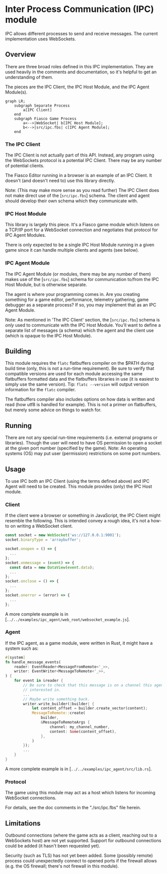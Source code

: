 # Inter Process Communication (IPC) module

IPC allows different processes to send and receive messages. The current
implementation uses WebSockets.

## Overview

There are three broad roles defined in this IPC implementation. They are used
heavily in the comments and documentation, so it's helpful to get an
understanding of them.

The pieces are the IPC Client, the IPC Host Module, and the IPC Agent Module(s).

```mermaid
graph LR;
    subgraph Separate Process
        a[IPC Client]
    end
    subgraph Fiasco Game Process
        a<-->|WebSocket| b[IPC Host Module];
        b<-->|src/ipc.fbs| c[IPC Agent Module];
    end
```

### The IPC Client

The IPC Client is not actually part of this API. Instead, any program using the
WebSockets protocol is a potential IPC Client. There may be any number of
potential clients.

The Fiasco Editor running in a browser is an example of an IPC Client. It
doesn't (and doesn't need to) use this library directly.

Note: (This may make more sense as you read further) The IPC Client does not
make direct use of the [`src/ipc.fbs`] schema. The client and agent should
develop their own schema which they communicate with.

### IPC Host Module

This library is largely this piece. It's a Fiasco game module which listens on a
TCP/IP port for a WebSocket connection and negotiates that protocol for IPC
Agent Modules.

There is only expected to be a single IPC Host Module running in a given game
since it can handle multiple clients and agents (see below).

### IPC Agent Module

The IPC Agent Module (or modules, there may be any number of them) makes use of
the [`src/ipc.fbs`] schema for communication to/from the IPC Host Module, but is
otherwise separate.

The agent is where your programming comes in. Are you creating something for a
game editor, performance, telemetry gathering, game debugger as a separate
process? If so, you may implement that as an IPC Agent Module.

Note: As mentioned in 'The IPC Client' section, the [`src/ipc.fbs`] schema is
*only* used to communicate with the IPC Host Module. You'll want to define a
separate list of messages (a schema) which the agent and the client use (which
is opaque to the IPC Host Module).

## Building

This module requires the `flatc` flatbuffers compiler on the $PATH during build
time (only, this is not a run-time requirement). Be sure to verify that
compatible versions are used for each module accessing the same flatbuffers
formatted data and the flatbuffers libraries in use (it is easiest to simply use
the same version). Tip: `flatc --version` will output version information for
the `flatc` compiler.

The flatbuffers compiler also includes options on how data is written and read
(how utf8 is handled for example). This is not a primer on flatbuffers, but
merely some advice on things to watch for.

## Running

There are not any special run-time requirements (i.e. external programs or
libraries). Though the user will need to have OS permission to open a socket at
the given port number (specified by the game). Note: An operating systems (OS)
may put user (permission) restrictions on some port numbers.

## Usage

To use IPC both an IPC Client (using the terms defined above) and IPC Agent will
need to be created. This module provides (only) the IPC Host module.

### Client

If the client were a browser or something in JavaScript, the IPC Client might
resemble the following. This is intended convey a rough idea, it's not a how-to
on writing a WebSocket client.

```javascript
const socket = new WebSocket('ws://127.0.0.1:9001');
socket.binaryType = 'arraybuffer';

socket.onopen = () => {
  ...
};
socket.onmessage = (event) => {
  const data = new DataView(event.data);
  ...
};
socket.onclose = () => {
  ...
};
socket.onerror = (error) => {
  ...
};
```

A more complete example is in [`../../examples/ipc_agent/web_root/websocket_example.js`].

### Agent

If the IPC agent, as a game module, were written in Rust, it might have a system
such as:

```rust
#[system]
fn handle_message_events(
    reader: EventReader<MessageFromRemote<'_>>,
    writer: EventWriter<MessageToRemote<'_>>,
) {
    for event in &reader {
        // Be sure to check that this message is on a channel this agent is
        // interested in.
        ...
        // Maybe write something back.
        writer.write_builder(|builder| {
            let content_offset = builder.create_vector(content);
            MessageToRemote::create(
                builder,
                &MessageToRemoteArgs {
                    channel: my_channel_number,
                    content: Some(content_offset),
                },
            )
        });
        ...
    }
}
```

A more complete example is in [`../../examples/ipc_agent/src/lib.rs`].

### Protocol

The game using this module may act as a host which listens for incoming
WebSocket connections.

For details, see the doc comments in the "./src/ipc.fbs" file herein.

## Limitations

Outbound connections (where the game acts as a client, reaching out to a
WebSockets host) are not yet supported. Support for outbound connections could
be added (it hasn't been requested yet).

Security (such as TLS) has not yet been added. Some (possibly remote) process
could unexpectedly connect to opened ports if the firewall allows (e.g. the OS
firewall; there's not firewall in this module).
